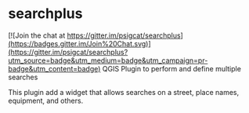 # searchplus

[![Join the chat at https://gitter.im/psigcat/searchplus](https://badges.gitter.im/Join%20Chat.svg)](https://gitter.im/psigcat/searchplus?utm_source=badge&utm_medium=badge&utm_campaign=pr-badge&utm_content=badge)
QGIS Plugin to perform and define multiple searches

This plugin add a widget that allows searches on a street, place names, equipment, and others.

